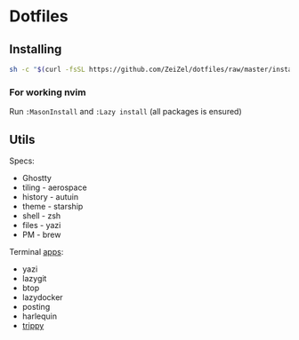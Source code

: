 # Dotfiles

## Installing

```bash
sh -c "$(curl -fsSL https://github.com/ZeiZel/dotfiles/raw/master/install.sh)"
```

### For working nvim

Run `:MasonInstall` and `:Lazy install` (all packages is ensured)

## Utils

Specs:

- Ghostty
- tiling - aerospace
- history - autuin
- theme - starship
- shell - zsh
- files - yazi
- PM - brew

Terminal [apps](https://terminal-apps.dev/):

- yazi
- lazygit
- btop
- lazydocker
- posting
- harlequin
- [trippy](https://github.com/fujiapple852/trippy)
